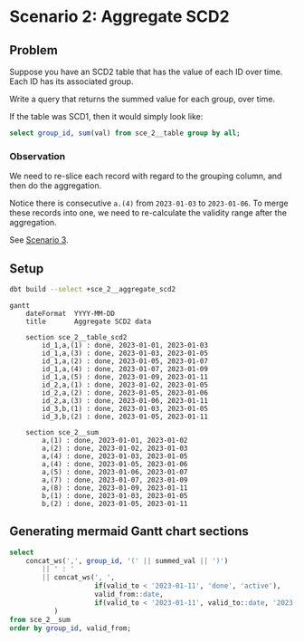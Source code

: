 # Scenario 2: Aggregate SCD2

## Problem

Suppose you have an SCD2 table that has the value of each ID over time.
Each ID has its associated group.

Write a query that returns the summed value for each group, over time.

If the table was SCD1, then it would simply look like:

```sql
select group_id, sum(val) from sce_2__table group by all;
```

### Observation

We need to re-slice each record with regard to the grouping column, and then do the aggregation.

Notice there is consecutive `a.(4)` from `2023-01-03` to `2023-01-06`. To merge these records
into one, we need to re-calculate the validity range after the aggregation.

See [Scenario 3](./sce_3__qualify_scd2.md).

## Setup

```sh
dbt build --select +sce_2__aggregate_scd2
```

```mermaid
gantt
    dateFormat  YYYY-MM-DD
    title       Aggregate SCD2 data

    section sce_2__table_scd2
        id_1,a,(1) : done, 2023-01-01, 2023-01-03
        id_1,a,(3) : done, 2023-01-03, 2023-01-05
        id_1,a,(2) : done, 2023-01-05, 2023-01-07
        id_1,a,(4) : done, 2023-01-07, 2023-01-09
        id_1,a,(5) : done, 2023-01-09, 2023-01-11
        id_2,a,(1) : done, 2023-01-02, 2023-01-05
        id_2,a,(2) : done, 2023-01-05, 2023-01-06
        id_2,a,(3) : done, 2023-01-06, 2023-01-11
        id_3,b,(1) : done, 2023-01-03, 2023-01-05
        id_3,b,(2) : done, 2023-01-05, 2023-01-11

    section sce_2__sum
        a,(1) : done, 2023-01-01, 2023-01-02
        a,(2) : done, 2023-01-02, 2023-01-03
        a,(4) : done, 2023-01-03, 2023-01-05
        a,(4) : done, 2023-01-05, 2023-01-06
        a,(5) : done, 2023-01-06, 2023-01-07
        a,(7) : done, 2023-01-07, 2023-01-09
        a,(8) : done, 2023-01-09, 2023-01-11
        b,(1) : done, 2023-01-03, 2023-01-05
        b,(2) : done, 2023-01-05, 2023-01-11

```

## Generating mermaid Gantt chart sections

```sql
select
    concat_ws(',', group_id, '(' || summed_val || ')')
        || ' : '
        || concat_ws(', ',
                     if(valid_to < '2023-01-11', 'done', 'active'),
                     valid_from::date,
                     if(valid_to < '2023-01-11', valid_to::date, '2023-01-11')
           )
from sce_2__sum
order by group_id, valid_from;
```
